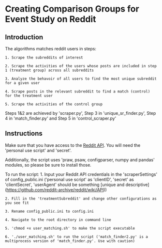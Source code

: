 # Creating Comparison Groups for Event Study on Reddit

## Introduction

The algorithms matches reddit users in steps:

    1. Scrape the subreddits of interest

    2. Scrape the activities of the users whose posts are included in step 1 (treatment group) across all subreddits

    3. Analyze the behavoir of all users to find the most unique subreddit for a given user

    4. Scrape posts in the relevant subreddit to find a match (control) for the treatment user

    5. Scrape the activities of the control group

Steps 1&2 are achieved by 'scraper.py', Step 3 in 'unique_sr_finder.py', Step 4 in 'match_finder.py' and Step 5 in 'control_scraper.py'

## Instructions
Make sure that you have access to the [Reddit API](https://www.reddit.com/prefs/apps). You will need the 'personal use script' and 'secret'.

Additionally, the script uses 'praw, psaw, configparser, numpy and pandas' modules, so please be sure to install those.

To run the script:
    1. Input your Reddit API credentials in the 'scraperSettings' of config_public.ini ('personal use script' as 'clientID', 'secret' as 'clientSecret', 'userAgent' should be something [unique and descriptive] (https://github.com/reddit-archive/reddit/wiki/API))

    2. Fill in the 'treatmentSubreddit' and change other configurations as you see fit 

    3. Rename config_public.ini to config.ini

    4. Navigate to the root directory in command line

    5. 'chmod +x user_matching.sh' to make the script executable

    6. './user_matching.sh' to run the script ('match_finder2.py' is a multiprocess version of 'match_finder.py'. Use with caution)